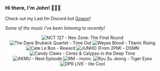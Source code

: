### Hi there, I'm John! 🏄🏻‍♂️

Check out my Last.fm Discord bot [Gowon](http://gowon.ca)!

_Some of the music I've been listening to recently!_


<!-- lastfm -->
<p align="center"><img src="https://lastfm.freetls.fastly.net/i/u/64s/138a19ab3edaf7d71769eb700d0e36ce.jpg" title="NCT 127 - Neo Zone: The Final Round"> <img src="https://lastfm.freetls.fastly.net/i/u/64s/e887aad1c6414f3e9b59a4085cebb972.png" title="The Dave Brubeck Quartet - Time Out"> <img src="https://lastfm.freetls.fastly.net/i/u/64s/463b22f2004e52c747f0ca1607860e5f.png" title="Weyes Blood - Titanic Rising"> <img src="https://lastfm.freetls.fastly.net/i/u/64s/a4ccd50c4ce7f5c69a5e1df7b3f633ce.jpg" title="Cate Le Bon - Reward"> <img src="https://lastfm.freetls.fastly.net/i/u/64s/e84c93c876f22562d4f2060bd6d4aaec.jpg" title="JUNHO (From 2PM) - DSMN"> <img src="https://lastfm.freetls.fastly.net/i/u/64s/b6cb3ed542d54666b415b0fd25ec9432.png" title="Candy Claws - Ceres & Calypso in the Deep Time"> <img src="https://lastfm.freetls.fastly.net/i/u/64s/942f60e2f4d418a35194c307671d42fb.gif" title="AKMU - Next Episode"> <img src="https://lastfm.freetls.fastly.net/i/u/64s/e86223b16793d245f2af98f14b5cac2a.jpg" title="RM - mono."> <img src="https://lastfm.freetls.fastly.net/i/u/64s/45048d936984f2ca0c49a28835c14945.jpg" title="Ryu Su Jeong - Tiger Eyes"> <img src="https://lastfm.freetls.fastly.net/i/u/64s/eb22ef39683f23f913bdc864fb1b477c.jpg" title="DPR LIVE - Iite Cool"> </p>
